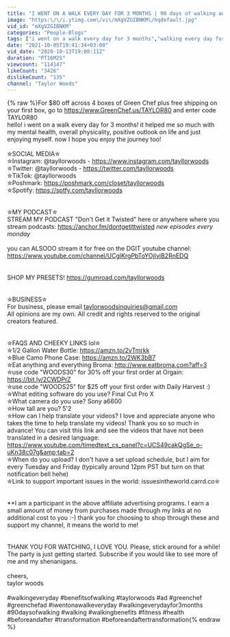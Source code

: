 ```yaml
---
title: "I WENT ON A WALK EVERY DAY FOR 3 MONTHS | 90 days of walking and I'm SHOOK (before & after)"
image: "https:\/\/i.ytimg.com\/vi\/mXgVZGIBNKM\/hqdefault.jpg"
vid_id: "mXgVZGIBNKM"
categories: "People-Blogs"
tags: ["i went on a walk every day for 3 months","walking every day for 3 months","90 days of walking"]
date: "2021-10-05T19:41:34+03:00"
vid_date: "2020-10-13T19:00:11Z"
duration: "PT16M2S"
viewcount: "114147"
likeCount: "3426"
dislikeCount: "135"
channel: "Taylor Woods"
---
```

{% raw %}For $80 off across 4 boxes of Green Chef plus free shipping on your first box, go to <a rel="nofollow" target="blank" href="https://www.GreenChef.us/TAYLOR80">https://www.GreenChef.us/TAYLOR80</a> and enter code TAYLOR80<br />hello! i went on a walk every day for 3 months! it helped me so much with my mental health, overall physicality, positive outlook on life and just enjoying myself. now I hope you enjoy the journey too! <br /><br />✮SOCIAL MEDIA✮<br />✮Instagram: @tayllorwoods -  <a rel="nofollow" target="blank" href="https://www.instagram.com/tayllorwoods">https://www.instagram.com/tayllorwoods</a><br />✮Twitter: @tayllorwoods -  <a rel="nofollow" target="blank" href="https://twitter.com/tayllorwoods">https://twitter.com/tayllorwoods</a><br />✮TikTok: @tayllorwoods<br />✮Poshmark: <a rel="nofollow" target="blank" href="https://poshmark.com/closet/tayllorwoods">https://poshmark.com/closet/tayllorwoods</a><br />✮Spotify:  <a rel="nofollow" target="blank" href="https://sptfy.com/tayllorwoods">https://sptfy.com/tayllorwoods</a><br /><br /><br />✮MY PODCAST✮<br />STREAM MY PODCAST &quot;Don't Get it Twisted&quot; here or anywhere where you stream podcasts: <a rel="nofollow" target="blank" href="https://anchor.fm/dontgetittwisted">https://anchor.fm/dontgetittwisted</a>  *new episodes every monday*<br /><br />you can ALSOOO stream it for free on the DGIT youtube channel: <a rel="nofollow" target="blank" href="https://www.youtube.com/channel/UCglKrgPbToYOjIviB2RnEDQ">https://www.youtube.com/channel/UCglKrgPbToYOjIviB2RnEDQ</a><br /><br /><br />SHOP MY PRESETS! <a rel="nofollow" target="blank" href="https://gumroad.com/tayllorwoods">https://gumroad.com/tayllorwoods</a><br /><br /><br />✮BUSINESS✮<br />For business, please email taylorwoodsinquiries@gmail.com<br />All opinions are my own. All credit and rights reserved to the original creators featured. <br /><br /><br />✮FAQS AND CHEEKY LINKS lol✮<br />✮1/2 Gallon Water Bottle: <a rel="nofollow" target="blank" href="https://amzn.to/2vTmrkk">https://amzn.to/2vTmrkk</a><br />✮Blue Camo Phone Case: <a rel="nofollow" target="blank" href="https://amzn.to/2WK3bB7">https://amzn.to/2WK3bB7</a><br />✮Eat anything and everything Broma: <a rel="nofollow" target="blank" href="http://www.eatbroma.com?aff=3">http://www.eatbroma.com?aff=3</a><br />✮use code &quot;WOODS30&quot; for 30% off your first order at Orgain: <a rel="nofollow" target="blank" href="https://bit.ly/2CWDPrZ">https://bit.ly/2CWDPrZ</a><br />✮use code &quot;WOODS25&quot; for $25 off your first order with Daily Harvest :)<br />✮What editing software do you use?  Final Cut Pro X<br />✮What camera do you use? Sony a6600 <br />✮How tall are you? 5'2<br />✮How can I help translate your videos? I love and appreciate anyone who takes the time to help translate my videos! Thank you so so much in advance! You can visit this link and see the videos that have not been translated in a desired language: <a rel="nofollow" target="blank" href="https://www.youtube.com/timedtext_cs_panel?c=UCS49cakQgSe_o-uKn38c07g&amp;tab=2">https://www.youtube.com/timedtext_cs_panel?c=UCS49cakQgSe_o-uKn38c07g&amp;tab=2</a><br />✮When do you upload? I don't have a set upload schedule, but I aim for every Tuesday and Friday (typically around 12pm PST but turn on that notification bell hehe) <br />✮Link to support important issues in the world: issuesintheworld.carrd.co✮<br /><br /> <br />**I am a participant in the above affiliate advertising programs. I earn a small amount of money from purchases made through my links at no additional cost to you :-) thank you for choosing to shop through these and support my channel, it means the world to me!<br /><br /><br />THANK YOU FOR WATCHING, I LOVE YOU. Please, stick around for a while! The party is just getting started. Subscribe if you would like to see more of me and my shenanigans.<br /><br />cheers,<br />taylor woods<br /><br />#walkingeveryday #benefitsofwalking #taylorwoods #ad #greenchef #greenchefad #iwentonawalkeveryday #walkingeverydayfor3months #90daysofwalking #walking #walkingbenefits #fitness #health #beforeandafter #transformation #beforeandaftertransformation{% endraw %}
